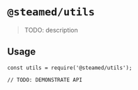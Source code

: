 # `@steamed/utils`

> TODO: description

## Usage

```
const utils = require('@steamed/utils');

// TODO: DEMONSTRATE API
```
